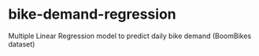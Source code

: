 # bike-demand-regression
Multiple Linear Regression model to predict daily bike demand (BoomBikes dataset)
